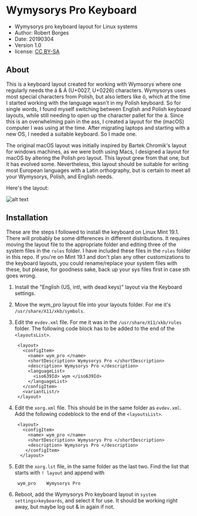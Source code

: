 Wymysorys Pro Keyboard
======================
* Wymysorys pro keyboard layout for Linux systems
* Author: Robert Borges
* Date: 20190304
* Version 1.0
* license: [CC BY-SA](https://creativecommons.org/licenses/by-sa/3.0/)

About
-----
This is a keyboard layout created for working with Wymsorys where one regularly needs the ȧ & Ȧ (U+0027, U+0226) characters. Wymysorys uses most special characters from Polish, but also letters like ö, which at the time I started working with the language wasn't in my Polish keyboard. So for single words, I found myself switching between English and Polish keyboard layouts, while still needing to open up the character pallet for the ȧ. Since this is an overwhelming pain in the ass, I created a layout for the (macOS) computer I was using at the time. After migrating laptops and starting with a new OS, I needed a suitable keyboard. So I made one.

The original macOS layout was initially inspired by Bartek Chromik's layout for windows machines, as we were both using Macs, I designed a layout for macOS by altering the Polish pro layout. This layout grew from that one, but it has evolved some. Nevertheless, this layout should be suitable for writing most European languages with a Latin orthography, but is certain to meet all your Wymysorys, Polish, and English needs.

Here's the layout:

![alt text](https://github.com/BobBorges/Wymysorys_pro_KB/blob/master/wym_pro_layout.png "layout")


Installation
------------
These are the steps I followed to install the keyboard on Linux Mint 19.1. There will probably be some differences in different distributions. It requires moving the layout file to the appropriate folder and editing three of the system files in the `rules` folder. I have included these files in the `rules` folder in this repo. If you're on Mint 19.1 and don't plan any other customizations to the keyboard layouts, you could rename/replace your system files with these, but please, for goodness sake, back up your sys files first in case sth goes wrong.


1. Install the "English (US, intl, with dead keys)" layout via the Keyboard settings.
2. Move the wym_pro layout file into your layouts folder. For me it's `/usr/share/X11/xkb/symbols`.
3. Edit the `evdev.xml` file. For me it was in the `/usr/share/X11/xkb/rules` folder. The following code block has to be added to the end of the `<layoutsList>`.

        <layout>
          <configItem>
            <name> wym_pro </name>
            <shortDescription> Wymysorys Pro </shortDescription>
            <description> Wymysorys Pro </description>
            <languageList>
              <iso639Id> wym </iso639Id>
            </languageList>
          </configItem>
          <variantList/>
        </layout>

4. Edit the `xorg.xml` file. This should be in the same folder as `evdev.xml`. Add the following codeblock to the end of the  `<layoutsList>`.

        <layout>
          <configItem>
            <name> wym_pro </name>
            <shortDescription> Wymysorys Pro </shortDescription>
            <description> Wymysorys Pro </description>
           </configItem>
         </layout>

5. Edit the `xorg.lst` file, in the same folder as the last two. Find the list that starts with `! layout` and append with

        wym_pro    Wymysorys Pro

6. Reboot, add the Wymysorys Pro keyboard layout in `system settings>keyboards`, and select it for use. It should be working right away, but maybe log out & in again if not. 
